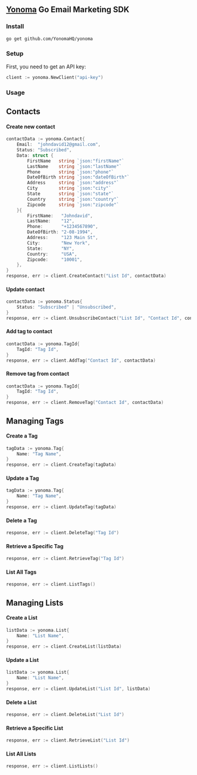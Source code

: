 ## [Yonoma](https://yonoma.io/) Go Email Marketing SDK
### Install
```bash
go get github.com/YonomaHQ/yonoma
```
### Setup
First, you need to get an API key:
```go
client := yonoma.NewClient("api-key") 
```
### Usage
## Contacts
#### Create new contact
```go
contactData := yonoma.Contact{
    Email:  "johndavid12@gmail.com",
    Status: "Subscribed",
    Data: struct {
        FirstName   string `json:"firstName"`
        LastName    string `json:"lastName"`
        Phone       string `json:"phone"`
        DateOfBirth string `json:"dateOfBirth"`
        Address     string `json:"address"`
        City        string `json:"city"`
        State       string `json:"state"`
        Country     string `json:"country"`
        Zipcode     string `json:"zipcode"`
    }{
        FirstName:   "Johndavid",
        LastName:    "12",
        Phone:       "+1234567890",
        DateOfBirth: "2-08-1994",
        Address:     "123 Main St",
        City:        "New York",
        State:       "NY",
        Country:     "USA",
        Zipcode:     "10001",
    },
}
response, err := client.CreateContact("List Id", contactData) 
```
#### Update contact
```go
contactData := yonoma.Status{
	Status: "Subscribed" | "Unsubscribed",
}
response, err := client.UnsubscribeContact("List Id", "Contact Id", contactData)
```
#### Add tag to contact
```go
contactData := yonoma.TagId{
	TagId: "Tag Id",
}
response, err := client.AddTag("Contact Id", contactData)
```
#### Remove tag from contact
```go
contactData := yonoma.TagId{
	TagId: "Tag Id",
}
response, err := client.RemoveTag("Contact Id", contactData)

```
## Managing Tags
#### Create a Tag
```go
tagData := yonoma.Tag{
	Name: "Tag Name",
}
response, err := client.CreateTag(tagData)
```
#### Update a Tag
```go
tagData := yonoma.Tag{
	Name: "Tag Name",
}
response, err := client.UpdateTag(tagData)
```
#### Delete a Tag
```go
response, err := client.DeleteTag("Tag Id")
```
#### Retrieve a Specific Tag
```go
response, err := client.RetrieveTag("Tag Id")
```
#### List All Tags
```go
response, err := client.ListTags()
```
## Managing Lists
#### Create a List
```go
listData := yonoma.List{
	Name: "List Name",
}
response, err := client.CreateList(listData)

```
#### Update a List
```go
listData := yonoma.List{
	Name: "List Name",
}
response, err := client.UpdateList("List Id", listData)
```
#### Delete a List
```go
response, err := client.DeleteList("List Id")
```
#### Retrieve a Specific List
```go
response, err := client.RetrieveList("List Id")
```
#### List All Lists
```go
response, err := client.ListLists()
```


